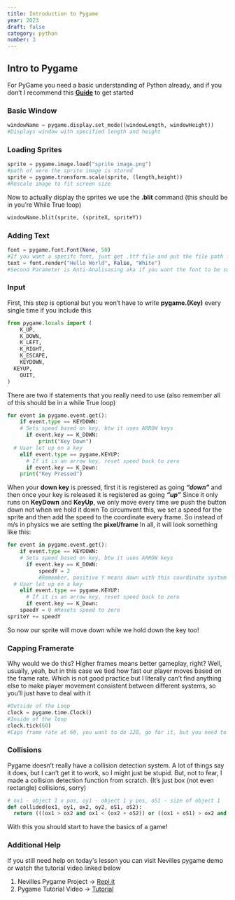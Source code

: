 ```yaml
---
title: Introduction to Pygame 
year: 2023
draft: false
category: python 
number: 3
---
```


## Intro to Pygame 

For PyGame you need a basic understanding of Python already, and if you don’t I recommend this **[Guide](https://www.w3schools.com/python/default.asp)** to get started

### Basic Window

```Python
windowName = pygame.display.set_mode((windowLength, windowHeight)) 
#Displays window with specified length and height
```

### Loading Sprites

```python
sprite = pygame.image.load("sprite image.png") 
#path of were the sprite image is stored
sprite = pygame.transform.scale(sprite, (length,height)) 
#Rescale image to fit screen size
```

Now to actually display the sprites we use the **.blit** command (this should be in you’re While True loop)

```python
windowName.blit(sprite, (spriteX, spriteY))
```

### Adding Text

```python
font = pygame.font.Font(None, 50) 
#If you want a specifc font, just get .ttf file and put the file path for the in quotes just like an image
text = font.render("Hello World", False, "White") 
#Second Parameter is Anti-Analisasing aka if you want the font to be smooth
```

### Input 

First, this step is optional but you won’t have to write **pygame.(Key)** every single time if you include this

```python
from pygame.locals import (
    K_UP,
    K_DOWN,
    K_LEFT,
    K_RIGHT,
    K_ESCAPE,
    KEYDOWN,
  KEYUP,
    QUIT,
)
```
There are two if statements that you really need to use (also remember all of this should be in a while True loop)

```python
for event in pygame.event.get():
    if event.type == KEYDOWN:
    # Sets speed based on key, btw it uses ARROW keys
      if event.key == K_DOWN:
          print("Key Down")
  # User let up on a key
    elif event.type == pygame.KEYUP:
      # If it is an arrow key, reset speed back to zero
      if event.key == K_Down:
	print("Key Pressed")
```

When your **down key** is pressed, first it is registered as going ***“down”*** and then once your key is released it is registered as going ***“up”***
Since it only runs on **KeyDown** and **KeyUp**, we only move every time we push the button down not when we hold it down
To circumvent this, we set a speed for the sprite and then add the speed to the coordinate every frame. So instead of m/s in physics we are setting the **pixel/frame**
In all, it will look something like this:

```python 
for event in pygame.event.get():
    if event.type == KEYDOWN:
    # Sets speed based on key, btw it uses ARROW keys
      if event.key == K_DOWN:
          speedY = 2 
          #Remember, positive Y means down with this coordinate system
  # User let up on a key
    elif event.type == pygame.KEYUP:
      # If it is an arrow key, reset speed back to zero
      if event.key == K_Down:
	speedY = 0 #Resets speed to zero
spriteY += speedY
```

So now our sprite will move down while we hold down the key too!

### Capping Framerate

Why would we do this? Higher frames means better gameplay, right? Well, usually, yeah, but in this case we tied how fast our player moves based on the frame rate. Which is not good practice but I literally can’t find anything else to make player movement consistent between different systems, so you’ll just have to deal with it

```python
#Outside of the Loop
clock = pygame.time.Clock()
#Inside of the loop
clock.tick(60) 
#Caps frame rate at 60, you want to do 120, go for it, but you need to make sure basically all systems can achieve this framerate otherwise the movement of the player will be inconsistent
```

### Collisions

Pygame doesn’t really have a collision detection system. A lot of things say it does, but I can’t get it to work, so I might just be stupid. But, not to fear, I made a collision detection function from scratch. (It’s just box (not even rectangle) collisions, sorry)

```python
# ox1 - object 1 x pos, oy1 - object 1 y pos, oS1 - size of object 1
def collided(ox1, oy1, ox2, oy2, oS1, oS2):
  return (((ox1 > ox2 and ox1 < (ox2 + oS2)) or ((ox1 + oS1) > ox2 and (ox1 + oS1) < (ox2 + oS2)))) and ((oy1 > oy2 and oy1 < (oy2 + oS2)) or ((oy1 + oS1) > oy2 and (oy1 + oS1) < (oy2 + oS2)))
```

With this you should start to have the basics of a game!


### Additional Help

If you still need help on today's lesson you can visit Nevilles pygame demo or watch the tutorial video linked below
1. Nevilles Pygame Project &rarr; [Repl.it](https://replit.com/@NevillePethani/Pygame-Demo?v=1)
2. Pygame Tutorial Video &rarr; [Tutorial](https://www.youtube.com/watch?v=AY9MnQ4x3zk)




